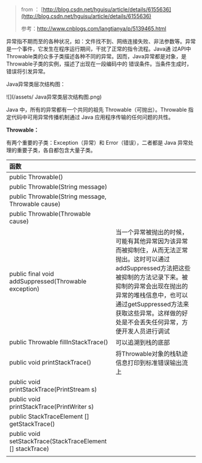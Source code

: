 > from ： [http://blog.csdn.net/hguisu/article/details/6155636](http://blog.csdn.net/hguisu/article/details/6155636)
>
> 参考：http://www.cnblogs.com/langtianya/p/5139465.html

异常指不期而至的各种状况，如：文件找不到、网络连接失败、非法参数等。异常是一个事件，它发生在程序运行期间，干扰了正常的指令流程。Java通 过API中Throwable类的众多子类描述各种不同的异常。因而，Java异常都是对象，是Throwable子类的实例，描述了出现在一段编码中的 错误条件。当条件生成时，错误将引发异常。

Java异常类层次结构图：

![](/assets/ Java异常类层次结构图.png)

Java 中，所有的异常都有一个共同的祖先 Throwable（可抛出）。Throwable 指定代码中可用异常传播机制通过 Java 应用程序传输的任何问题的共性。

**Throwable：**

有两个重要的子类：Exception（异常）和 Error（错误），二者都是 Java 异常处理的重要子类，各自都包含大量子类。

| 函数 |  |
| :--- | :--- |
| public Throwable\(\) |  |
| public Throwable\(String message\) |  |
| public Throwable\(String message,   Throwable cause\) |  |
| public Throwable\(Throwable cause\) |  |
| public final void addSuppressed\(Throwable exception\) | 当一个异常被抛出的时候，可能有其他异常因为该异常而被抑制住，从而无法正常抛出。这时可以通过addSuppressed方法把这些被抑制的方法记录下来。被抑制的异常会出现在抛出的异常的堆栈信息中，也可以通过getSuppressed方法来获取这些异常。这样做的好处是不会丢失任何异常，方便开发人员进行调试 |
|public Throwable fillInStackTrace()  |可以追溯到栈的底部|
|public void printStackTrace()  |将Throwable对象的栈轨迹信息打印到标准错误输出流上  |
|public void printStackTrace(PrintStream s)  |  |
|public void printStackTrace(PrintWriter s)  |  |
|public StackTraceElement [] getStackTrace()  |  |
|public void setStackTrace(StackTraceElement [] stackTrace)  |  |
|  |  |



